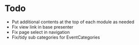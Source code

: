 # Todo

* Put additional contents at the top of each module as needed
* Fix view link in base presenter
* Fix page select in navigation
* Fix/tidy sub categories for EventCategories
